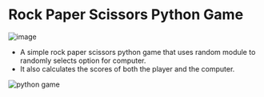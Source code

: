 # **Rock Paper Scissors Python Game**

![image](https://encrypted-tbn0.gstatic.com/images?q=tbn:ANd9GcS2fpPb5ti_LoDeCz2Z5GpZ4WX3aU3dmfGPUQ&usqp=CAU)

- A simple rock paper scissors python game that uses random module to randomly selects option for computer.
- It also calculates the scores of both the player and the computer.

![python game](https://user-images.githubusercontent.com/72235546/161619760-bddacca1-9c59-4929-a92c-61d39bce3734.PNG)
